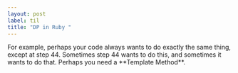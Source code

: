 ```yaml
---
layout: post
label: til
title: "DP in Ruby "
---
```


<p>
  
</p>
For example, perhaps your
code always wants to do exactly the same thing, except at step 44. Sometimes step
44 wants to do this, and sometimes it wants to do that. Perhaps you need a
**Template Method**.

